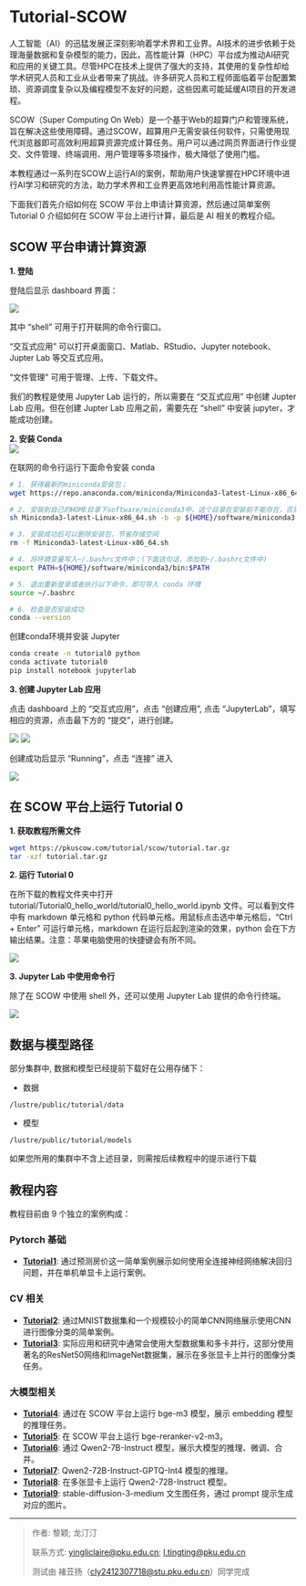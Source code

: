 # Tutorial-SCOW

人工智能（AI）的迅猛发展正深刻影响着学术界和工业界。AI技术的进步依赖于处理海量数据和复杂模型的能力，因此，高性能计算（HPC）平台成为推动AI研究和应用的关键工具。尽管HPC在技术上提供了强大的支持，其使用的复杂性却给学术研究人员和工业从业者带来了挑战。许多研究人员和工程师面临着平台配置繁琐、资源调度复杂以及编程模型不友好的问题，这些因素可能延缓AI项目的开发进程。

SCOW（Super Computing On Web）是一个基于Web的超算门户和管理系统，旨在解决这些使用障碍。通过SCOW，超算用户无需安装任何软件，只需使用现代浏览器即可高效利用超算资源完成计算任务。用户可以通过网页界面进行作业提交、文件管理、终端调用、用户管理等多项操作，极大降低了使用门槛。

本教程通过一系列在SCOW上运行AI的案例，帮助用户快速掌握在HPC环境中进行AI学习和研究的方法，助力学术界和工业界更高效地利用高性能计算资源。

下面我们首先介绍如何在 SCOW 平台上申请计算资源，然后通过简单案例 Tutorial 0 介绍如何在 SCOW 平台上进行计算，最后是 AI 相关的教程介绍。 

## SCOW 平台申请计算资源

**1. 登陆**

   登陆后显示 dashboard 界面：

   <img src="figures/image.png"/>

   其中 “shell” 可用于打开联网的命令行窗口。

   “交互式应用” 可以打开桌面窗口、Matlab、RStudio、Jupyter notebook、Jupter Lab 等交互式应用。

   “文件管理” 可用于管理、上传、下载文件。

   我们的教程是使用 Jupyter Lab 运行的，所以需要在 “交互式应用” 中创建 Jupter Lab 应用。但在创建 Jupter Lab 应用之前，需要先在 “shell” 中安装 jupyter，才能成功创建。

**2. 安装 Conda**   
   <img src="figures/image-1.png"/>

   在联网的命令行运行下面命令安装 conda

  ```bash
  # 1. 获得最新的miniconda安装包；
  wget https://repo.anaconda.com/miniconda/Miniconda3-latest-Linux-x86_64.sh

  # 2. 安装到自己的HOME目录下software/miniconda3中，这个目录在安装前不能存在，否则会报错；
  sh Miniconda3-latest-Linux-x86_64.sh -b -p ${HOME}/software/miniconda3

  # 3. 安装成功后可以删除安装包，节省存储空间
  rm -f Miniconda3-latest-Linux-x86_64.sh

  # 4. 将环境变量写入~/.bashrc文件中；(下面这句话，添加到~/.bashrc文件中)
  export PATH=${HOME}/software/miniconda3/bin:$PATH

  # 5. 退出重新登录或者执行以下命令，即可导入 conda 环境
  source ~/.bashrc

  # 6. 检查是否安装成功
  conda --version
  ```

  创建conda环境并安装 Jupyter

  ```bash
  conda create -n tutorial0 python
  conda activate tutorial0
  pip install notebook jupyterlab
  ```

**3. 创建 Jupyter Lab 应用**

点击 dashboard 上的 “交互式应用”，点击 “创建应用”, 点击 “JupyterLab”，填写相应的资源，点击最下方的 “提交”，进行创建。

<img src="figures/image-2.png"/>

<img src="figures/image-4.png"/>

创建成功后显示 “Running”，点击 “连接” 进入

<img src="figures/image-5.png"/>


## 在 SCOW 平台上运行 Tutorial 0

**1. 获取教程所需文件**

<!-- VAR_PLACEHOLDER 替换下载链接 -->

```bash
wget https://pkuscow.com/tutorial/scow/tutorial.tar.gz
tar -xzf tutorial.tar.gz
```

**2. 运行 Tutorial 0**

在所下载的教程文件夹中打开 tutorial/Tutorial0_hello_world/tutorial0_hello_world.ipynb 文件。可以看到文件中有 markdown 单元格和 python 代码单元格。用鼠标点击选中单元格后，“Ctrl + Enter” 可运行单元格，markdown 在运行后起到渲染的效果，python 会在下方输出结果。注意：苹果电脑使用的快捷键会有所不同。

<img src="figures/image-8.png"/>

**3. Jupyter Lab 中使用命令行**

除了在 SCOW 中使用 shell 外，还可以使用 Jupyter Lab 提供的命令行终端。

<img src="figures/image-9.png"/>


## 数据与模型路径

部分集群中, 数据和模型已经提前下载好在公用存储下：

- 数据
<!-- VAR_PLACEHOLDER -->
`/lustre/public/tutorial/data`

- 模型
<!-- VAR_PLACEHOLDER -->
`/lustre/public/tutorial/models`

如果您所用的集群中不含上述目录，则需按后续教程中的提示进行下载

## 教程内容

教程目前由 9 个独立的案例构成：

### Pytorch 基础
  - **[Tutorial1](Tutorial1_regression/tutorial1_regression.ipynb)**: 通过预测房价这一简单案例展示如何使用全连接神经网络解决回归问题，并在单机单显卡上运行案例。

### CV 相关
  - **[Tutorial2](Tutorial2_classification/tutorial2_classification.ipynb)**: 通过MNIST数据集和一个规模较小的简单CNN网络展示使用CNN进行图像分类的简单案例。
  - **[Tutorial3](Tutorial3_CV/tutorial3_CV.ipynb)**: 实际应用和研究中通常会使用大型数据集和多卡并行，这部分使用著名的ResNet50网络和ImageNet数据集，展示在多张显卡上并行的图像分类任务。

### 大模型相关
  - **[Tutorial4](Tutorial4_bge-m3/tutorial4_bge-m3.ipynb)**: 通过在 SCOW 平台上运行 bge-m3 模型，展示 embedding 模型的推理任务。
  - **[Tutorial5](Tutorial5_bge-reranker-v2-m3/tutorial5_bge-reranker-v2-m3.ipynb)**: 在 SCOW 平台上运行 bge-reranker-v2-m3。
  - **[Tutorial6](Tutorial6_Qwen2-7B-Instruct/tutorial6_qwen2_7b.ipynb)**: 通过 Qwen2-7B-Instruct 模型，展示大模型的推理、微调、合并。
  - **[Tutorial7](Tutorial7_Qwen2-72B-Instruct-GPTQ-Int4/tutorial7_qwen2-72b-int4.ipynb)**: Qwen2-72B-Instruct-GPTQ-Int4 模型的推理。
  - **[Tutorial8](Tutorial8_Qwen2-72B-Instruct/tutorial8_Qwen2-72B-Instruct.ipynb)**: 在多张显卡上运行 Qwen2-72B-Instruct 模型。
  - **[Tutorial9](Tutorial9_stable-diffusion-3-medium/tutorial9_stable_diffusion.ipynb)**: stable-diffusion-3-medium 文生图任务，通过 prompt 提示生成对应的图片。

---

> 作者: 黎颖; 龙汀汀
>
> 联系方式: yingliclaire@pku.edu.cn;   l.tingting@pku.edu.cn
>
> 测试由 褚苙扬（cly2412307718@stu.pku.edu.cn）同学完成
